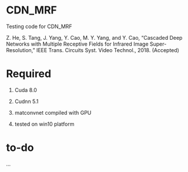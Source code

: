 # CDN_MRF
Testing code for CDN_MRF

Z. He, S. Tang, J. Yang, Y. Cao, M. Y. Yang, and Y. Cao, “Cascaded Deep Networks with Multiple Receptive Fields for Infrared Image Super-Resolution,” IEEE Trans. Circuits Syst. Video Technol., 2018. (Accepted)

# Required
1. Cuda 8.0

2. Cudnn 5.1

3. matconvnet compiled with GPU

4. tested on win10 platform

# to-do

...
